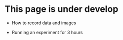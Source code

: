 # This page is under develop


- How to record data and images

- Running an experiment for 3 hours
